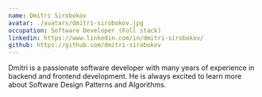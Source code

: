 ```yaml
---
name: Dmitri Sirobokov
avatar: ./avatars/dmitri-sirobokov.jpg
occupation: Software Developer (Full stack)
linkedin: https://www.linkedin.com/in/dmitri-sirobokov/
github: https://github.com/dmitri-sirobokov
---
```


Dmitri is a passionate software developer with many years of experience in backend and frontend development. He is always excited to learn more about Software Design Patterns and Algorithms.
